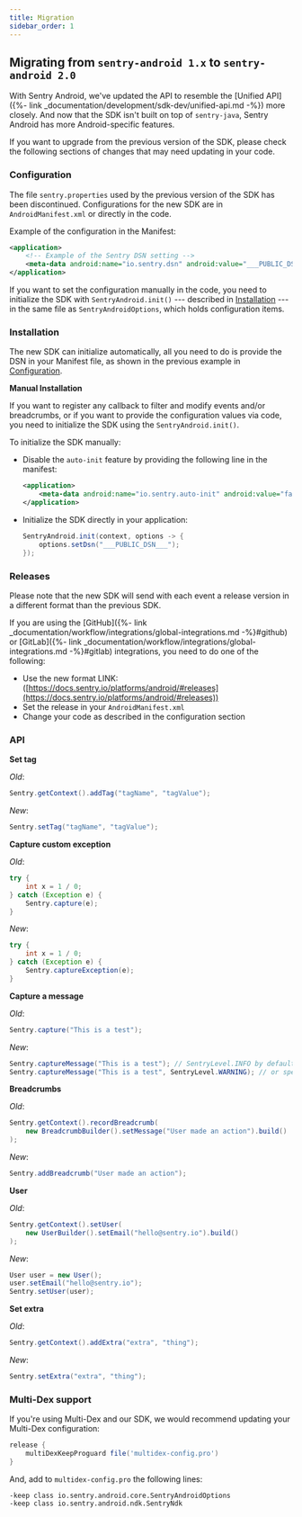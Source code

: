 ```yaml
---
title: Migration
sidebar_order: 1
---
```


## Migrating from `sentry-android 1.x` to `sentry-android 2.0`

With Sentry Android, we've updated the API to resemble the [Unified API]({%- link _documentation/development/sdk-dev/unified-api.md -%}) more closely. And now that the SDK isn't built on top of `sentry-java`, Sentry Android has more Android-specific features.

If you want to upgrade from the previous version of the SDK, please check the following sections of changes that may need updating in your code.

### Configuration

The file `sentry.properties` used by the previous version of the SDK has been discontinued. Configurations for the new SDK are in `AndroidManifest.xml` or directly in the code.

Example of the configuration in the Manifest:

```xml
<application>
    <!-- Example of the Sentry DSN setting -->
    <meta-data android:name="io.sentry.dsn" android:value="___PUBLIC_DSN__" />
</application>
```

If you want to set the configuration manually in the code, you need to initialize the SDK with `SentryAndroid.init()` --- described in [Installation](#installation) --- in the same file as `SentryAndroidOptions`, which holds configuration items.

### Installation

The new SDK can initialize automatically, all you need to do is provide the DSN in your Manifest file, as shown in the previous example in [Configuration](#configuration).

**Manual Installation**

If you want to register any callback to filter and modify events and/or breadcrumbs, or if you want to provide the configuration values via code, you need to initialize the SDK using the `SentryAndroid.init()`.

To initialize the SDK manually:

- Disable the `auto-init` feature by providing the following line in the manifest:

    ```xml
    <application>
        <meta-data android:name="io.sentry.auto-init" android:value="false" />
    </application>
    ```

- Initialize the SDK directly in your application:

    ```java
    SentryAndroid.init(context, options -> {
        options.setDsn("___PUBLIC_DSN___");    
    });
    ```

### Releases

Please note that the new SDK will send with each event a release version in a different format than the previous SDK.

If you are using the [GitHub]({%- link _documentation/workflow/integrations/global-integrations.md -%}#github) or [GitLab]({%- link _documentation/workflow/integrations/global-integrations.md -%}#gitlab) integrations, you need to do one of the following:

- Use the new format LINK: ([https://docs.sentry.io/platforms/android/#releases](https://docs.sentry.io/platforms/android/#releases))
- Set the release in your `AndroidManifest.xml`
- Change your code as described in the configuration section

### API

**Set tag**

*Old*:

```java
Sentry.getContext().addTag("tagName", "tagValue");
```

*New*:

```java
Sentry.setTag("tagName", "tagValue");
```

**Capture custom exception**

*Old*:

```java
try {
    int x = 1 / 0;
} catch (Exception e) {
    Sentry.capture(e);
}
```

*New*:

```java
try {
    int x = 1 / 0;
} catch (Exception e) {
    Sentry.captureException(e);
}
```

**Capture a message**

*Old*:

```java
Sentry.capture("This is a test");
```

*New*:

```java
Sentry.captureMessage("This is a test"); // SentryLevel.INFO by default
Sentry.captureMessage("This is a test", SentryLevel.WARNING); // or specific level 
```

**Breadcrumbs**

*Old*:

```java
Sentry.getContext().recordBreadcrumb(
    new BreadcrumbBuilder().setMessage("User made an action").build()
);
```

*New*:

```java
Sentry.addBreadcrumb("User made an action");
```

**User**

*Old*:

```java
Sentry.getContext().setUser(
    new UserBuilder().setEmail("hello@sentry.io").build()
);
```

*New*:

```java
User user = new User();
user.setEmail("hello@sentry.io");
Sentry.setUser(user); 
```

**Set extra**

*Old*:

```java
Sentry.getContext().addExtra("extra", "thing");
```

*New*:

```java
Sentry.setExtra("extra", "thing");
```

### Multi-Dex support

If you're using Multi-Dex and our SDK, we would recommend updating your Multi-Dex configuration:

```groovy
release {
    multiDexKeepProguard file('multidex-config.pro')
}
```

And, add to `multidex-config.pro` the following lines:

```
-keep class io.sentry.android.core.SentryAndroidOptions
-keep class io.sentry.android.ndk.SentryNdk
```
